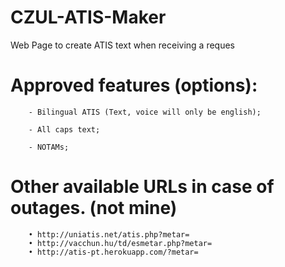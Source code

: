 # CZUL-ATIS-Maker
Web Page to create ATIS text when receiving a reques


# Approved features (options):

        - Bilingual ATIS (Text, voice will only be english);

        - All caps text;

        - NOTAMs;
        

# Other available URLs in case of outages. (not mine)
        • http://uniatis.net/atis.php?metar=
        • http://vacchun.hu/td/esmetar.php?metar=
        • http://atis-pt.herokuapp.com/?metar=
